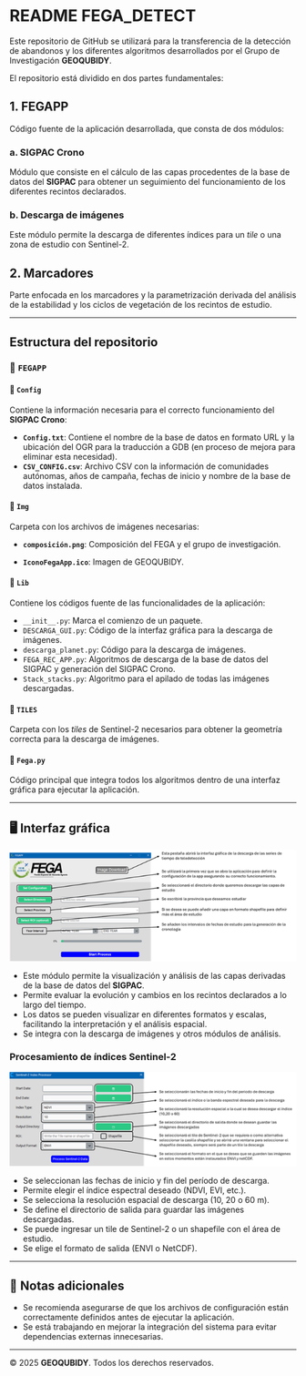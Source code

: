 # README FEGA_DETECT

Este repositorio de GitHub se utilizará para la transferencia de la detección de abandonos y los diferentes algoritmos desarrollados por el Grupo de Investigación **GEOQUBIDY**. 

El repositorio está dividido en dos partes fundamentales:

## 1. FEGAPP
Código fuente de la aplicación desarrollada, que consta de dos módulos:

### a. SIGPAC Crono
Módulo que consiste en el cálculo de las capas procedentes de la base de datos del **SIGPAC** para obtener un seguimiento del funcionamiento de los diferentes recintos declarados.

### b. Descarga de imágenes
Este módulo permite la descarga de diferentes índices para un *tile* o una zona de estudio con Sentinel-2.

## 2. Marcadores
Parte enfocada en los marcadores y la parametrización derivada del análisis de la estabilidad y los ciclos de vegetación de los recintos de estudio.

---

## Estructura del repositorio

### 📂 `FEGAPP`

#### 📁 `Config`
Contiene la información necesaria para el correcto funcionamiento del **SIGPAC Crono**:

- **`Config.txt`**: Contiene el nombre de la base de datos en formato URL y la ubicación del OGR para la traducción a GDB (en proceso de mejora para eliminar esta necesidad).
- **`CSV_CONFIG.csv`**: Archivo CSV con la información de comunidades autónomas, años de campaña, fechas de inicio y nombre de la base de datos instalada.

#### 📁 `Img`
Carpeta con los archivos de imágenes necesarias:
- **`composición.png`**: Composición del FEGA y el grupo de investigación.

- **`IconoFegaApp.ico`**: Imagen de GEOQUBIDY.

#### 📁 `Lib`
Contiene los códigos fuente de las funcionalidades de la aplicación:

- `__init__.py`: Marca el comienzo de un paquete.
- `DESCARGA_GUI.py`: Código de la interfaz gráfica para la descarga de imágenes.
- `descarga_planet.py`: Código para la descarga de imágenes.
- `FEGA_REC_APP.py`: Algoritmos de descarga de la base de datos del SIGPAC y generación del SIGPAC Crono.
- `Stack_stacks.py`: Algoritmo para el apilado de todas las imágenes descargadas.

#### 📁 `TILES`
Carpeta con los *tiles* de Sentinel-2 necesarios para obtener la geometría correcta para la descarga de imágenes.

#### 📄 `Fega.py`
Código principal que integra todos los algoritmos dentro de una interfaz gráfica para ejecutar la aplicación.

---

## 🖥️ Interfaz gráfica


![Interfaz SIGPAC Crono](FEGAPP.png)

- Este módulo permite la visualización y análisis de las capas derivadas de la base de datos del **SIGPAC**.
- Permite evaluar la evolución y cambios en los recintos declarados a lo largo del tiempo.
- Los datos se pueden visualizar en diferentes formatos y escalas, facilitando la interpretación y el análisis espacial.
- Se integra con la descarga de imágenes y otros módulos de análisis.

### Procesamiento de índices Sentinel-2
![Interfaz Índices](descarga.png)

- Se seleccionan las fechas de inicio y fin del período de descarga.
- Permite elegir el índice espectral deseado (NDVI, EVI, etc.).
- Se selecciona la resolución espacial de descarga (10, 20 o 60 m).
- Se define el directorio de salida para guardar las imágenes descargadas.
- Se puede ingresar un tile de Sentinel-2 o un shapefile con el área de estudio.
- Se elige el formato de salida (ENVI o NetCDF).

---

## 📌 Notas adicionales
- Se recomienda asegurarse de que los archivos de configuración están correctamente definidos antes de ejecutar la aplicación.
- Se está trabajando en mejorar la integración del sistema para evitar dependencias externas innecesarias.

---

© 2025 **GEOQUBIDY**. Todos los derechos reservados.

